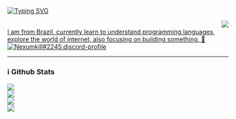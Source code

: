 [![Typing SVG](https://readme-typing-svg.herokuapp.com?font=Times+new+roman&size=25&color=00DDF7&background=FF1D0200&lines=Welcome+to+My+Github+profile;My+name+is+Matheus+)](https://git.io/typing-svg)
</h2>
    <a href="https://github.com/blaumath">
        <img align="right" src="https://komarev.com/ghpvc/?username=Nexumkill&color=5865F2" />
    <br>
    I am from Brazil, currently learn to understand  programming languages, explore the world of internet, also focusing on building something, 🚀<!-- and btw, I side work as a developer on a VoIP platform called <strong> <a href="https://discord.com">Discord</a></strong> -->
<br>
    <a href="https://discord.com/users/335545373789519872">
        <img src="https://discord.c99.nl/widget/theme-2/335545373789519872.png" alt="Nexumkill#2245:discord-profile"/>
    </a>
</div>
<p>
<hr>
<h3>ℹ️ Github Stats</h3>
    <a href="https://github.com/blaumath">
        <img src="https://github-readme-streak-stats.herokuapp.com?user=blaumath&theme=tokyonight" />
    </a>
        <br>
    <a href="https://github.com/blaumath">
        <img src="https://github-readme-stats.vercel.app/api?username=blaumath&show_icons=true&theme=tokyonight" />
    </a>
    <br>
    <a href="https://github.com/blaumath">
        <img src="https://github-readme-stats.vercel.app/api/top-langs/?username=blaumath&layout=compact&theme=tokyonight" />
    </a>
    <br>
    <a href="#">
        <img src="https://activity-graph.herokuapp.com/graph?username=blaumath&bg_color=0a0047&color=ffffff&line=00ff99&point=ffffff&area=true&hide_border=true"/>
    </a>
